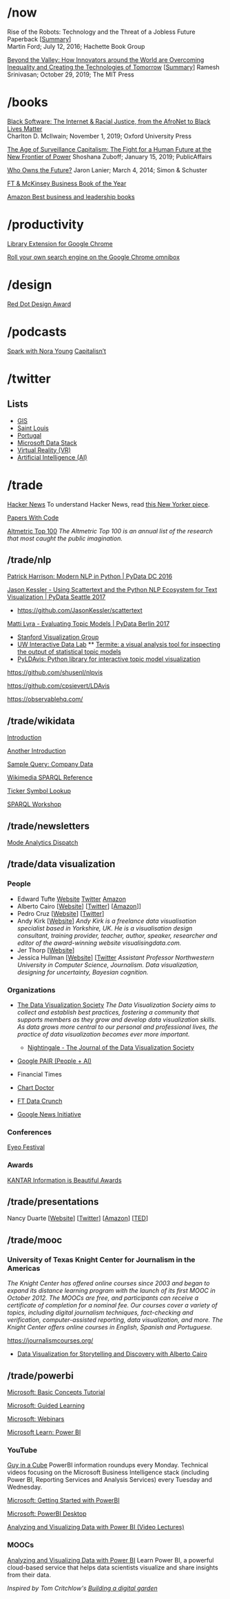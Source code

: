 # /now
Rise of the Robots: Technology and the Threat of a Jobless Future Paperback [[Summary](rise-of-the-robots.md)]  
Martin Ford; July 12, 2016; Hachette Book Group

[Beyond the Valley: How Innovators around the World are Overcoming Inequality and Creating the Technologies of Tomorrow](https://www.amazon.com/Beyond-Valley-Innovators-Overcoming-Technologies/dp/0262043130/)  [[Summary](beyond-the-valley.md)]
Ramesh Srinivasan; October 29, 2019; The MIT Press

# /books

[Black Software: The Internet & Racial Justice, from the AfroNet to Black Lives Matter](https://www.amazon.com/Black-Software-Internet-Justice-AfroNet/dp/0190863846)  
Charlton D. McIlwain; November 1, 2019; Oxford University Press

[The Age of Surveillance Capitalism: The Fight for a Human Future at the New Frontier of Power](https://www.amazon.com/Age-Surveillance-Capitalism-Future-Frontier/dp/1610395697/)
Shoshana Zuboff; January 15, 2019; PublicAffairs

[Who Owns the Future?](https://www.amazon.com/Who-Owns-Future-Jaron-Lanier/dp/1451654979)
Jaron Lanier; March 4, 2014; Simon & Schuster

[FT & McKinsey Business Book of the Year](https://www.ft.com/bookaward)

[Amazon Best business and leadership books](https://www.amazon.com/b/?node=17296226011)

# /productivity

[Library Extension for Google Chrome](https://chrome.google.com/webstore/detail/library-extension/chkgcmmjoejpekoegkedcpifgfhpjmec)

[Roll your own search engine on the Google Chrome omnibox](https://support.google.com/chrome/answer/95426?co=GENIE.Platform%3DDesktop&hl=en)

# /design
[Red Dot Design Award](https://www.red-dot.org/)

# /podcasts
[Spark with Nora Young](https://www.cbc.ca/radio/spark)
[Capitalisn’t](https://www.capitalisnt.com/)

# /twitter
## Lists
- [GIS](https://twitter.com/dapbshq/lists/gis)
- [Saint Louis](https://twitter.com/dapbshq/lists/saint-louis)
- [Portugal](https://twitter.com/dapbshq/lists/portugal)
- [Microsoft Data Stack](https://twitter.com/dapbshq/lists/microsoft-data-stack)
- [Virtual Reality (VR)](https://twitter.com/dapbshq/lists/virtual-reality-vr)
- [Artificial Intelligence (AI)](https://twitter.com/dapbshq/lists/artificial-intelligence)

# /trade
[Hacker News](https://news.ycombinator.com/) To understand Hacker News, read [this New Yorker piece](https://www.newyorker.com/news/letter-from-silicon-valley/the-lonely-work-of-moderating-hacker-news).

[Papers With Code](https://paperswithcode.com/)

[Altmetric Top 100](https://www.altmetric.com/top100/home/)
_The Altmetric Top 100 is an annual list of the research that most caught the public imagination._

## /trade/nlp
[Patrick Harrison: Modern NLP in Python | PyData DC 2016](https://www.youtube.com/watch?v=6zm9NC9uRkk)

[Jason Kessler - Using Scattertext and the Python NLP Ecosystem for Text Visualization | PyData Seattle 2017](https://www.youtube.com/watch?v=H7X9CA2pWKo)
* https://github.com/JasonKessler/scattertext

[Matti Lyra - Evaluating Topic Models | PyData Berlin 2017](https://www.youtube.com/watch?v=UkmIljRIG_M)
* [Stanford Visualization Group](http://vis.stanford.edu/)
* [UW Interactive Data Lab](http://idl.cs.washington.edu/)
** [Termite: a visual analysis tool for inspecting the output of statistical topic models](https://github.com/uwdata/termite-visualizations)
* [PyLDAvis: Python library for interactive topic model visualization](https://github.com/bmabey/pyLDAvis)

https://github.com/shusenl/nlpvis

https://github.com/cpsievert/LDAvis

https://observablehq.com/

## /trade/wikidata
[Introduction](https://towardsdatascience.com/a-brief-introduction-to-wikidata-bb4e66395eb1)

[Another Introduction](https://longair.net/blog/2017/11/29/sparql-wikidata/)

[Sample Query: Company Data](https://w.wiki/Edx)

[Wikimedia SPARQL Reference](https://en.wikibooks.org/wiki/SPARQL)

[Ticker Symbol Lookup](https://stackoverflow.com/questions/48568094/wikidatasparql-lookup-a-company-based-on-its-ticker-symbol)

[SPARQL Workshop](https://www.wikidata.org/wiki/Wikidata:SPARQL_query_service/2016_SPARQL_Workshop)

## /trade/newsletters
[Mode Analytics Dispatch](https://mode.com/analytics-dispatch/)

## /trade/data visualization

### People
- Edward Tufte [Website](https://www.edwardtufte.com/tufte/) [Twitter](https://twitter.com/EdwardTufte) [Amazon](https://www.amazon.com/Edward-R.-Tufte/e/B000APET3Y)
- Alberto Cairo [[Website](http://albertocairo.com/)] [[Twitter](https://twitter.com/AlbertoCairo)] [[Amazon](https://www.amazon.com/Alberto-Cairo/e/B0050KJ3NK)]]
- Pedro Cruz [[Website](https://pmcruz.com/)] [[Twitter](https://twitter.com/pmcruz)]
- Andy Kirk [[Website](http://visualisingdata.com)]
_Andy Kirk is a freelance data visualisation specialist based in Yorkshire, UK. He is a visualisation design consultant, training provider, teacher, author, speaker, researcher and editor of the award-winning website visualisingdata.com._
- Jer Thorp [[Website](https://www.jerthorp.com/)]
- Jessica Hullman [[Website](https://www.mccormick.northwestern.edu/research-faculty/directory/profiles/hullman-jessica.html)] [[Twitter](https://twitter/com/JessicaHullman) _Assistant Professor Northwestern University in Computer Science, Journalism.  Data visualization, designing for uncertainty, Bayesian cognition._

### Organizations
* [The Data Visualization Society](https://www.datavisualizationsociety.com/)
_The Data Visualization Society aims to collect and establish best practices, fostering a community that supports members as they grow and develop data visualization skills. As data grows more central to our personal and professional lives, the practice of data visualization becomes ever more important._
  * [Nightingale - The Journal of the Data Visualization Society](https://medium.com/nightingale)

* [Google PAIR (People + AI)](https://research.google/teams/brain/pair/)

* Financial Times
 * [Chart Doctor](https://www.ft.com/chart-doctor)
 * [FT Data Crunch](https://www.ft.com/ft-data-crunch)

* [Google News Initiative](https://newsinitiative.withgoogle.com/training/course/data-journalism)

### Conferences
[Eyeo Festival](http://eyeofestival.com/)

### Awards
[KANTAR Information is Beautiful Awards](https://www.informationisbeautifulawards.com/)

## /trade/presentations
Nancy Duarte [[Website](https://www.duarte.com/)] [[Twitter](https://twitter.com/nancyduarte)] [[Amazon](https://www.amazon.com/Nancy-Duarte/e/B002BMAA0K)] [[TED](https://www.ted.com/speakers/nancy_duarte)]

## /trade/mooc
### University of Texas Knight Center for Journalism in the Americas
_The Knight Center has offered online courses since 2003 and began to expand its distance learning program with the launch of its first MOOC in October 2012. The MOOCs are free, and participants can receive a certificate of completion for a nominal fee. Our courses cover a variety of topics, including digital journalism techniques, fact-checking and verification, computer-assisted reporting, data visualization, and more.  The Knight Center offers online courses in English, Spanish and Portuguese._

https://journalismcourses.org/

- [Data Visualization for Storytelling and Discovery with Alberto Cairo](https://journalismcourses.org/data-viz-course-material.html)

## /trade/powerbi
[Microsoft: Basic Concepts Tutorial](https://docs.microsoft.com/en-us/power-bi/service-basic-concepts)

[Microsoft: Guided Learning](https://docs.microsoft.com/en-us/power-bi/guided-learning/)

[Microsoft: Webinars](https://docs.microsoft.com/en-us/power-bi/webinars)

[Microsoft Learn: Power BI](https://docs.microsoft.com/en-us/learn/browse/?term=power%20bi)

### YouTube
[Guy in a Cube](https://www.youtube.com/channel/UCFp1vaKzpfvoGai0vE5VJ0w)
PowerBI information roundups every Monday. Technical videos focusing on the Microsoft Business Intelligence stack (including Power BI, Reporting Services and Analysis Services) every Tuesday and Wednesday.

[Microsoft: Getting Started with PowerBI](https://www.youtube.com/playlist?list=PL1N57mwBHtN0tyk_tTM3t4XR5SPh4cJO1)

[Microsoft: PowerBI Desktop](https://www.youtube.com/playlist?list=PL1N57mwBHtN2q1WbU5O29rrn_A0lkVv9p)

[Analyzing and Visualizing Data with Power BI (Video Lectures)](https://www.youtube.com/playlist?list=PL1N57mwBHtN0JFoKSR0n-tBkUJHeMP2cP)

### MOOCs
[Analyzing and Visualizing Data with Power BI](https://www.edx.org/course/analyzing-and-visualizing-data-with-power-bi-2)
Learn Power BI, a powerful cloud-based service that helps data scientists visualize and share insights from their data.

_Inspired by Tom Critchlow's [Building a digital garden](https://tomcritchlow.com/2019/02/17/building-digital-garden/)_
